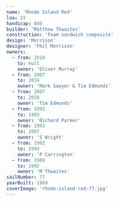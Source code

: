 ```yaml
---
name: 'Rhode Island Red'
loa: 22
handicap: 880
builder: 'Matthew Thwaites'
construction: 'Foam sandwich composite'
design: 'Morrison'
designer: 'Phil Morrison'
owners:
  - from: 2018
    to: null
    owner: 'Oliver Murray'
  - from: 2007
    to: 2014
    owner: 'Mark Sawyer & Tim Edmunds'
  - from: 2007
    to: 2018
    owner: 'Tim Edmunds'
  - from: 1993
    to: 1993
    owner: 'Richard Parker'
  - from: 1993
    to: 2007
    owner: 'S Wright'
  - from: 1992
    to: 1993
    owner: 'P Carrington'
  - from: 1989
    to: 1992
    owner: 'M Thwaites'
sailNumber: 77
yearBuilt: 1989
coverImage: 'rhode-island-red-77.jpg'
---
```

